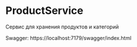 # ProductService

Сервис для хранения продуктов и категорий

Swagger: https://localhost:7179/swagger/index.html
